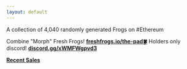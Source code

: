 ```yaml
---
layout: default
---
```


<title>freshfrogs.io</title>

A collection of 4,040 randomly generated Frogs on #Ethereum

Combine "Morph" Fresh Frogs! __[freshfrogs.io/the-pad🍀](https://freshfrogs.io/the-pad)__
Holders only discord! __[discord.gg/xWMFWgpvd3](https://discord.gg/xWMFWgpvd3)__

__[Recent Sales](https://opensea.io/collection/fresh-frogs)__
